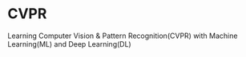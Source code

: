 # CVPR
Learning Computer Vision &amp; Pattern Recognition(CVPR) with Machine Learning(ML) and Deep Learning(DL)
